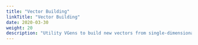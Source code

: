 ```yaml
---
title: "Vector Building"
linkTitle: "Vector Building"
date: 2020-03-30
weight: 20
description: "Utility VGens to build new vectors from single-dimensional components"
---
```

